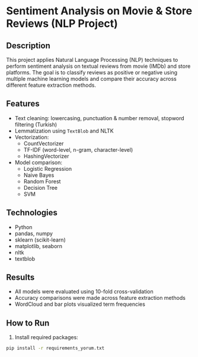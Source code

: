 # Sentiment Analysis on Movie & Store Reviews (NLP Project)

## Description
This project applies Natural Language Processing (NLP) techniques to perform sentiment analysis on textual reviews from movie (IMDb) and store platforms. The goal is to classify reviews as positive or negative using multiple machine learning models and compare their accuracy across different feature extraction methods.

## Features
- Text cleaning: lowercasing, punctuation & number removal, stopword filtering (Turkish)
- Lemmatization using `TextBlob` and NLTK
- Vectorization:
  - CountVectorizer
  - TF-IDF (word-level, n-gram, character-level)
  - HashingVectorizer
- Model comparison:
  - Logistic Regression
  - Naive Bayes
  - Random Forest
  - Decision Tree
  - SVM

## Technologies
- Python
- pandas, numpy
- sklearn (scikit-learn)
- matplotlib, seaborn
- nltk
- textblob

## Results
- All models were evaluated using 10-fold cross-validation
- Accuracy comparisons were made across feature extraction methods
- WordCloud and bar plots visualized term frequencies

## How to Run
1. Install required packages:
```bash
pip install -r requirements_yorum.txt
